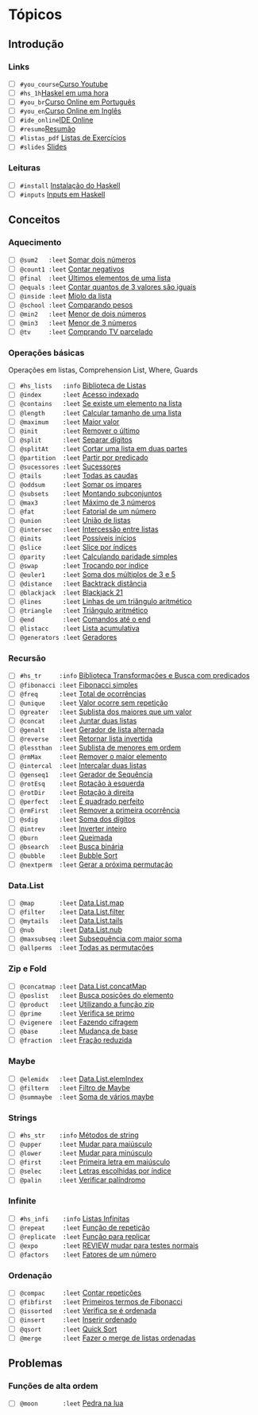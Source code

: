 # Tópicos

## Introdução

### Links

- [ ] `#you_course`[Curso Youtube](https://www.youtube.com/watch?v=L_GvP5XTJj4&list=PL8eBmR3QtPL3pDzQpwPYfWQ4NEPGu6j7z)
- [ ] `#hs_1h`[Haskel em uma hora](https://www.youtube.com/watch?v=02_H3LjqMr8)
- [ ] `#you_br`[Curso Online em Português](http://haskell.tailorfontela.com.br/chapters)
- [ ] `#you_en`[Curso Online em Inglês](http://learnyouahaskell.com/chapters)
- [ ] `#ide_online`[IDE Online](http://tryhaskell.org/)
- [ ] `#resumo`[Resumão](https://learnxinyminutes.com/docs/haskell/)
- [ ] `#listas_pdf` [Listas de Exercícios](wiki/exercicios_pdf/Readme.md)
- [ ] `#slides` [Slides](wiki/apostilas/Readme.md)

### Leituras

- [ ] `#install` [Instalação do Haskell](wiki/install/Readme.md)
- [ ] `#inputs` [Inputs em Haskell](wiki/inputs/Readme.md)

## Conceitos

### Aquecimento

- [ ] `@sum2   :leet` [Somar dois números](base/sum2/Readme.md)
- [ ] `@count1 :leet` [Contar negativos](base/count1/Readme.md)
- [ ] `@final  :leet` [Últimos elementos de uma lista](base/final/Readme.md)
- [ ] `@equals :leet` [Contar quantos de 3 valores são iguais](base/equals/Readme.md)
- [ ] `@inside :leet` [Miolo da lista](base/inside/Readme.md)
- [ ] `@school :leet` [Comparando pesos](base/school/Readme.md)
- [ ] `@min2   :leet` [Menor de dois números](base/min2/Readme.md)
- [ ] `@min3   :leet` [Menor de 3 números](base/min3/Readme.md)
- [ ] `@tv     :leet` [Comprando TV parcelado](base/tv/Readme.md)

### Operações básicas

Operações em listas, Comprehension List, Where, Guards

- [ ] `#hs_lists   :info` [Biblioteca de Listas](wiki/hs_lib/lists.md)
- [ ] `@index      :leet` [Acesso indexado](base/index/Readme.md)
- [ ] `@contains   :leet` [Se existe um elemento na lista](base/contains/Readme.md)
- [ ] `@length     :leet` [Calcular tamanho de uma lista](base/length/Readme.md)
- [ ] `@maximum    :leet` [Maior valor](base/maximum/Readme.md)
- [ ] `@init       :leet` [Remover o último](base/init/Readme.md)
- [ ] `@split      :leet` [Separar dígitos](base/split/Readme.md)
- [ ] `@splitAt    :leet` [Cortar uma lista em duas partes](base/splitAt/Readme.md)
- [ ] `@partition  :leet` [Partir por predicado](base/partition/Readme.md)
- [ ] `@sucessores :leet` [Sucessores](base/sucessores/Readme.md)
- [ ] `@tails      :leet` [Todas as caudas](base/tails/Readme.md)
- [ ] `@oddsum     :leet` [Somar os ímpares](base/oddsum/Readme.md)
- [ ] `@subsets    :leet` [Montando subconjuntos](base/subsets/Readme.md)
- [ ] `@max3       :leet` [Máximo de 3 números](base/max3/Readme.md)
- [ ] `@fat        :leet` [Fatorial de um número](base/fat/Readme.md)
- [ ] `@union      :leet` [União de listas](base/union/Readme.md)
- [ ] `@intersec   :leet` [Intercessão entre listas](base/intersec/Readme.md)
- [ ] `@inits      :leet` [Possíveis inícios](base/inits/Readme.md)
- [ ] `@slice      :leet` [Slice por índices](base/slice/Readme.md)
- [ ] `@parity     :leet` [Calculando paridade simples](base/parity/Readme.md)
- [ ] `@swap       :leet` [Trocando por índice](base/swap/Readme.md)
- [ ] `@euler1     :leet` [Soma dos múltiplos de 3 e 5](base/euler1/Readme.md)
- [ ] `@distance   :leet` [Backtrack distância](base/distance/Readme.md)
- [ ] `@blackjack  :leet` [Blackjack 21](base/blackjack/Readme.md)
- [ ] `@lines      :leet` [Linhas de um triângulo aritmético](base/lines/Readme.md)
- [ ] `@triangle   :leet` [Triângulo aritmético](base/triangle/Readme.md)
- [ ] `@end        :leet` [Comandos até o end](base/end/Readme.md)
- [ ] `@listacc    :leet` [Lista acumulativa](base/listacc/Readme.md)
- [ ] `@generators :leet` [Geradores](base/generators/Readme.md)

### Recursão

- [ ] `#hs_tr     :info` [Biblioteca Transformações e Busca com predicados](wiki/hs_lib/transform.md)
- [ ] `@fibonacci :leet` [Fibonacci simples](base/fibonacci/Readme.md)
- [ ] `@freq      :leet` [Total de ocorrências](base/freq/Readme.md)
- [ ] `@unique    :leet` [Valor ocorre sem repetição](base/unique/Readme.md)
- [ ] `@greater   :leet` [Sublista dos maiores que um valor](base/greater/Readme.md)
- [ ] `@concat    :leet` [Juntar duas listas](base/concat/Readme.md)
- [ ] `@genalt    :leet` [Gerador de lista alternada](base/genalt/Readme.md)
- [ ] `@reverse   :leet` [Retornar lista invertida](base/reverse/Readme.md)
- [ ] `@lessthan  :leet` [Sublista de menores em ordem](base/lessthan/Readme.md)
- [ ] `@rmMax     :leet` [Remover o maior elemento](base/rmMax/Readme.md)
- [ ] `@intercal  :leet` [Intercalar duas listas](base/intercal/Readme.md)
- [ ] `@genseq1   :leet` [Gerador de Sequência](base/genseq1/Readme.md)
- [ ] `@rotEsq    :leet` [Rotação à esquerda](base/rotEsq/Readme.md)
- [ ] `@rotDir    :leet` [Rotação à direita](base/rotDir/Readme.md)
- [ ] `@perfect   :leet` [É quadrado perfeito](base/perfect/Readme.md)
- [ ] `@rmFirst   :leet` [Remover a primeira ocorrência](base/rmFirst/Readme.md)
- [ ] `@sdig      :leet` [Soma dos dígitos](base/sdig/Readme.md)
- [ ] `@intrev    :leet` [Inverter inteiro](base/intrev/Readme.md)
- [ ] `@burn      :leet` [Queimada](base/burn/Readme.md)
- [ ] `@bsearch   :leet` [Busca binária](base/bsearch/Readme.md)
- [ ] `@bubble    :leet` [Bubble Sort](base/bubble/Readme.md)
- [ ] `@nextperm  :leet` [Gerar a próxima permutação](base/nextperm/Readme.md)

### Data.List

- [ ] `@map       :leet` [Data.List.map](base/map/Readme.md)
- [ ] `@filter    :leet` [Data.List.filter](base/filter/Readme.md)
- [ ] `@mytails   :leet` [Data.List.tails](base/mytails/Readme.md)
- [ ] `@nub       :leet` [Data.List.nub](base/nub/Readme.md)
- [ ] `@maxsubseq :leet` [Subsequência com maior soma](base/maxsubseq/Readme.md)
- [ ] `@allperms  :leet` [Todas as permutações](base/allperms/Readme.md)

### Zip e Fold

- [ ] `@concatmap :leet` [Data.List.concatMap](base/concatmap/Readme.md)
- [ ] `@poslist   :leet` [Busca posições do elemento](base/poslist/Readme.md)
- [ ] `@product   :leet` [Utilizando a função zip](base/product/Readme.md)
- [ ] `@prime     :leet` [Verifica se primo](base/prime/Readme.md)
- [ ] `@vigenere  :leet` [Fazendo cifragem](base/vigenere/Readme.md)
- [ ] `@base      :leet` [Mudança de base](base/base/Readme.md)
- [ ] `@fraction  :leet` [Fração reduzida](base/fraction/Readme.md)

### Maybe

- [ ] `@elemidx   :leet` [Data.List.elemIndex](base/elemidx/Readme.md)
- [ ] `@filterm   :leet` [Filtro de Maybe](base/filterm/Readme.md)
- [ ] `@summaybe  :leet` [Soma de vários maybe](base/summaybe/Readme.md)

### Strings

- [ ] `#hs_str    :info` [Métodos de string](wiki/hs_lib/strings.md)
- [ ] `@upper     :leet` [Mudar para maiúsculo](base/upper/Readme.md)
- [ ] `@lower     :leet` [Mudar para minúsculo](base/lower/Readme.md)
- [ ] `@first     :leet` [Primeira letra em maiúsculo](base/first/Readme.md)
- [ ] `@selec     :leet` [Letras escolhidas por índice](base/selec/Readme.md)
- [ ] `@palin     :leet` [Verificar palíndromo](base/palin/Readme.md)

### Infinite

- [ ] `#hs_infi    :info` [Listas Infinitas](wiki/hs_lib/infinite.md)
- [ ] `@repeat     :leet` [Função de repetição](base/repeat/Readme.md)
- [ ] `@replicate  :leet` [Função para replicar](base/replicate/Readme.md)
- [ ] `@expo       :leet` [REVIEW mudar para testes normais](base/expo/Readme.md)
- [ ] `@factors    :leet` [Fatores de um número](base/factors/Readme.md)

### Ordenação

- [ ] `@compac     :leet` [Contar repetições](base/compac/Readme.md)
- [ ] `@fibfirst   :leet` [Primeiros termos de Fibonacci](base/fibfirst/Readme.md)
- [ ] `@issorted   :leet` [Verifica se é ordenada](base/issorted/Readme.md)
- [ ] `@insert     :leet` [Inserir ordenado](base/insert/Readme.md)
- [ ] `@qsort      :leet` [Quick Sort](base/qsort/Readme.md)
- [ ] `@merge      :leet` [Fazer o merge de listas ordenadas](base/merge/Readme.md)

## Problemas

### Funções de alta ordem

- [ ] `@moon       :leet` [Pedra na lua](base/moon/Readme.md)